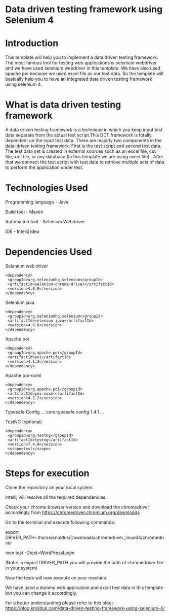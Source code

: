 # Data driven testing framework using Selenium 4


# Introduction
This template will help you to implement a data driven testing framework. The most famous tool for testing web applications is selenium webdriver and we have used selenium webdriver in this template. We have also used apache poi because we used excel file as our test data. So the template will basically help you to have an integrated data driven testing framework using selenium 4.

# What is data driven testing framework
A data driven testing framework is a technique in which you keep input test data separate from the actual test script.This DDT framework is totally dependent on the input test data. There are majorly two components in the data-driven testing framework. First is the test script and second test data.
The test data set is created in external sources such as an excel file, csv file, xml file, or any database (In this template we are using excel file) . After that we connect the test script with test data to retrieve multiple sets of data to perform the application under test.


# Technologies Used
Programming language - Java

Build tool - Maven

Automation tool - Selenium Webdriver

IDE - Intellij Idea

# Dependencies Used
Selenium web driver
```
<dependency>
 <groupId>org.seleniumhq.selenium</groupId>
 <artifactId>selenium-chrome-driver</artifactId>
 <version>4.0.0</version>
</dependency>
```

Selenium java
```
<dependency>
 <groupId>org.seleniumhq.selenium</groupId>
 <artifactId>selenium-java</artifactId>
 <version>4.0.0</version>
</dependency>
```

Apache poi
```
<dependency>
 <groupId>org.apache.poi</groupId>
 <artifactId>poi</artifactId>
 <version>4.1.2</version>
</dependency>
```


Apache poi-ooml
```
<dependency>
 <groupId>org.apache.poi</groupId>
 <artifactId>poi-ooxml</artifactId>
 <version>4.1.2</version>
</dependency>
```


Typesafe Config
...
<dependency>
    <groupId>com.typesafe</groupId>
    <artifactId>config</artifactId>
    <version>1.4.1</version>
</dependency>
...



TestNG (optional)
```
<dependency>
 <groupId>org.testng</groupId>
 <artifactId>testng</artifactId>
 <version>7.4.0</version>
 <scope>test</scope>
</dependency>
```

# Steps for execution
Clone the repository on your local system.


Intellij will resolve all the required dependencies.


Check your chrome browser version and download the chromedriver accordingly from https://chromedriver.chromium.org/downloads


Go to the terminal and execute following commands:

export DRIVER_PATH=/home/knoldus/Downloads/chromedriver_linux64/chromedriver

mvn test -Dtest=WordPressLogin

(Note: in export DRIVER_PATH you will provide the path of chromedriver file in your system)

 
Now the tests will now execute on your machine.


We have used a dummy web application and excel test data in this template but you can change it accordingly.

For a better understanding please refer to this blog:-
https://blog.knoldus.com/data-driven-testing-framework-using-selenium-4/
